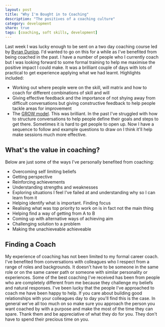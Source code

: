 ```yaml
---
layout: post
title: "Why I'm Bought in to Coaching"
description: "The positives of a coaching culture"
category: development
share: true
tags: [coaching, soft skills, development]
---
```

Last week I was lucky enough to be sent on a two day coaching course led by [Byran Dunlop](https://twitter.com/bryandunlop). I'd wanted to go on this for a while as I've benefited from being coached in the past. I have a number of people who I currently coach but I was looking forward to some formal training to help me maximise the positive impact I could make. It was a brilliant couple of days with lots of practical to get experience applying what we had learnt. Highlights included: 

* Working out where people were on the skill, will matrix and how to coach for different combinations of skill and will 
* Giving effective feedback and the importance of not shying away from difficult conversations but giving constructive feedback to help people tackle areas for improvement
* The [GROW model](https://en.wikipedia.org/wiki/GROW_model). This was brilliant. In the past I've struggled with how to structure conversations to help people define their goals and steps to get there. Sometimes it is hard to get people to open up. Now I have a sequence to follow and example questions to draw on I think it'll help make sessions much more effective.

## What's the value in coaching?

Below are just some of the ways I've personally benefited from coaching:

* Overcoming self limiting beliefs
* Getting perspective
* Reinforcing achievements
* Understanding strengths and weaknesses
* Exploring situations I feel I've failed at and understanding why so I can learn from it
* Helping identify what is important. Finding focus
* Realising what was top priority to work on is in fact not the main thing
* Helping find a way of getting from A to B
* Coming up with alternative ways of achieving aim 
* Challenging solution to a problem
* Making the unachieveable achieveable

## Finding a Coach

My experience of coaching has not been limited to my formal career coach. I've benefited from conversations with colleagues who I respect from a range of roles and backgrounds. It doesn't have to be someone in the same role or on the same career path or someone with similar personality or experiences. Some of the best coaching I've received has been from people who are completely different from me because they challenge my beliefs and natural responses. I've been lucky that the people I've approached to coach me have been happy to help. If you care about building good relationships with your colleagues day to day you'll find this is the case. In general we've all too much on so make sure you approach the person you want coached by with a purpose and make the most of the time they can spare. Thank them and be appreciative of what they do for you. They don't have to spend their precious time on you.

